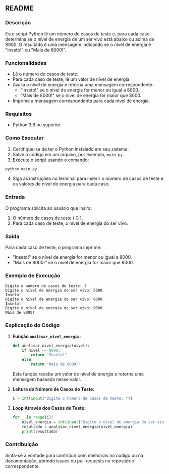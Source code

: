 ## README

### Descrição

Este script Python lê um número de casos de teste e, para cada caso, determina se o nível de energia de um ser vivo está abaixo ou acima de 8000. O resultado é uma mensagem indicando se o nível de energia é "Inseto!" ou "Mais de 8000!".

### Funcionalidades

- Lê o número de casos de teste.
- Para cada caso de teste, lê um valor de nível de energia.
- Avalia o nível de energia e retorna uma mensagem correspondente:
  - "Inseto!" se o nível de energia for menor ou igual a 8000.
  - "Mais de 8000!" se o nível de energia for maior que 8000.
- Imprime a mensagem correspondente para cada nível de energia.

### Requisitos

- Python 3.6 ou superior.

### Como Executar

1. Certifique-se de ter o Python instalado em seu sistema.
2. Salve o código em um arquivo, por exemplo, `main.py`.
3. Execute o script usando o comando:

```bash
python main.py
```

4. Siga as instruções no terminal para inserir o número de casos de teste e os valores de nível de energia para cada caso.

### Entrada

O programa solicita ao usuário que insira:

1. O número de casos de teste \( C \).
2. Para cada caso de teste, o nível de energia do ser vivo.

### Saída

Para cada caso de teste, o programa imprime:

- "Inseto!" se o nível de energia for menor ou igual a 8000.
- "Mais de 8000!" se o nível de energia for maior que 8000.

### Exemplo de Execução

```plaintext
Digite o número de casos de teste: 3
Digite o nível de energia do ser vivo: 5000
Inseto!
Digite o nível de energia do ser vivo: 8000
Inseto!
Digite o nível de energia do ser vivo: 9000
Mais de 8000!
```

### Explicação do Código

1. **Função `analisar_nivel_energia`:**
    ```python
    def analisar_nivel_energia(nivel):
        if nivel <= 8000:
            return "Inseto!"
        else:
            return "Mais de 8000!"
    ```
    Esta função recebe um valor de nível de energia e retorna uma mensagem baseada nesse valor.

2. **Leitura do Número de Casos de Teste:**
    ```python
    C = int(input("Digite o número de casos de teste: "))
    ```

3. **Loop Através dos Casos de Teste:**
    ```python
    for _ in range(C):
        nivel_energia = int(input("Digite o nível de energia do ser vivo: "))
        resultado = analisar_nivel_energia(nivel_energia)
        print(resultado)
    ```

### Contribuição

Sinta-se à vontade para contribuir com melhorias no código ou na documentação, abrindo issues ou pull requests no repositório correspondente.

